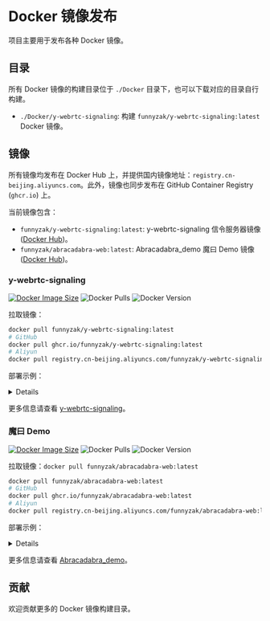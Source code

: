 # Docker 镜像发布

项目主要用于发布各种 Docker 镜像。

## 目录

所有 Docker 镜像的构建目录位于 `./Docker` 目录下，也可以下载对应的目录自行构建。

- `./Docker/y-webrtc-signaling`: 构建 `funnyzak/y-webrtc-signaling:latest` Docker 镜像。

## 镜像

所有镜像均发布在 Docker Hub 上，并提供国内镜像地址：`registry.cn-beijing.aliyuncs.com`。此外，镜像也同步发布在 GitHub Container Registry (`ghcr.io`) 上。

当前镜像包含：

- `funnyzak/y-webrtc-signaling:latest`: y-webrtc-signaling 信令服务器镜像 ([Docker Hub](https://hub.docker.com/r/funnyzak/y-webrtc-signaling))。
- `funnyzak/abracadabra-web:latest`: Abracadabra_demo 魔曰 Demo 镜像 ([Docker Hub](https://hub.docker.com/r/funnyzak/abracadabra-web))。

### y-webrtc-signaling

[![Docker Image Size](https://img.shields.io/docker/image-size/funnyzak/y-webrtc-signaling/latest)](https://hub.docker.com/r/funnyzak/y-webrtc-signaling/tags)
![Docker Pulls](https://img.shields.io/docker/pulls/funnyzak/y-webrtc-signaling)
![Docker Version](https://img.shields.io/docker/v/funnyzak/y-webrtc-signaling/latest)

拉取镜像：

```bash
docker pull funnyzak/y-webrtc-signaling:latest
# GitHub 
docker pull ghcr.io/funnyzak/y-webrtc-signaling:latest
# Aliyun
docker pull registry.cn-beijing.aliyuncs.com/funnyzak/y-webrtc-signaling:latest
```

部署示例：

<details>

Docker 部署示例：
```bash
docker run -d --name y-webrtc-signaling -p 4444:4444 funnyzak/y-webrtc-signaling:latest
```

Docker Compose 部署示例：
```yaml
version: '3.1'
services:
  y-webrtc-signaling:
    container_name: y-webrtc-signaling
    image: funnyzak/y-webrtc-signaling:latest
    restart: always
    network_mode: bridge
    ports:
      - "4444:4444"
```
</details>

更多信息请查看 [y-webrtc-signaling](./Docker/y-webrtc-signaling/README.md)。





### 魔曰 Demo

[![Docker Image Size](https://img.shields.io/docker/image-size/funnyzak/abracadabra-web/latest)](https://hub.docker.com/r/funnyzak/abracadabra-web/tags)
![Docker Pulls](https://img.shields.io/docker/pulls/funnyzak/abracadabra-web)
![Docker Version](https://img.shields.io/docker/v/funnyzak/abracadabra-web/latest)

拉取镜像：`docker pull funnyzak/abracadabra-web:latest`

```bash
docker pull funnyzak/abracadabra-web:latest
# GitHub
docker pull ghcr.io/funnyzak/abracadabra-web:latest
# Aliyun
docker pull registry.cn-beijing.aliyuncs.com/funnyzak/abracadabra-web:latest
```

部署示例：

<details>

Docker 部署示例：
```bash
docker run -d --name abracadabra-web -p 8080:80 funnyzak/abracadabra-web:latest
```

Docker Compose 部署示例：
```yaml
version: '3.1'

services:
  abracadabra-web:
    container_name: abracadabra-web
    image: funnyzak/abracadabra-web:latest
    restart: always
    network_mode: bridge
    ports:
      - "8080:80"
```
</details>

更多信息请查看 [Abracadabra_demo](Docker/abracadabra-web/README.md)。

## 贡献

欢迎贡献更多的 Docker 镜像构建目录。